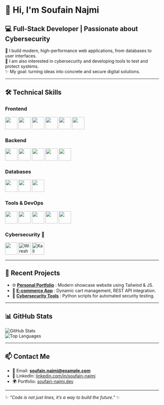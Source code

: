 # 👋 Hi, I'm **Soufain Najmi**

## 💻 Full-Stack Developer | Passionate about Cybersecurity  

🚀 I build modern, high-performance web applications, from databases to user interfaces.  
🔐 I am also interested in cybersecurity and developing tools to test and protect systems.  
✨ My goal: turning ideas into concrete and secure digital solutions.

---

## 🛠️ Technical Skills

### Frontend
<p>
  <img src="https://cdn.jsdelivr.net/gh/devicons/devicon/icons/html5/html5-original.svg" width="40" height="40"/>
  <img src="https://cdn.jsdelivr.net/gh/devicons/devicon/icons/css3/css3-original.svg" width="40" height="40"/>
  <img src="https://cdn.jsdelivr.net/gh/devicons/devicon/icons/javascript/javascript-original.svg" width="40" height="40"/>
  <img src="https://cdn.jsdelivr.net/gh/devicons/devicon/icons/react/react-original.svg" width="40" height="40"/>
  <img src="https://cdn.jsdelivr.net/gh/devicons/devicon/icons/bootstrap/bootstrap-original.svg" width="40" height="40"/>
  <img src="https://cdn.jsdelivr.net/gh/devicons/devicon/icons/tailwindcss/tailwindcss-plain.svg" width="40" height="40"/>
</p>

### Backend
<p>
  <img src="https://cdn.jsdelivr.net/gh/devicons/devicon/icons/nodejs/nodejs-original.svg" width="40" height="40"/>
  <img src="https://cdn.jsdelivr.net/gh/devicons/devicon/icons/express/express-original.svg" width="40" height="40"/>
  <img src="https://cdn.jsdelivr.net/gh/devicons/devicon/icons/python/python-original.svg" width="40" height="40"/>
  <img src="https://cdn.jsdelivr.net/gh/devicons/devicon/icons/django/django-plain.svg" width="40" height="40"/>
  <img src="https://cdn.jsdelivr.net/gh/devicons/devicon/icons/php/php-original.svg" width="40" height="40"/>
</p>

### Databases
<p>
  <img src="https://cdn.jsdelivr.net/gh/devicons/devicon/icons/mysql/mysql-original.svg" width="40" height="40"/>
  <img src="https://cdn.jsdelivr.net/gh/devicons/devicon/icons/postgresql/postgresql-original.svg" width="40" height="40"/>
  <img src="https://cdn.jsdelivr.net/gh/devicons/devicon/icons/mongodb/mongodb-original.svg" width="40" height="40"/>
</p>

### Tools & DevOps
<p>
  <img src="https://cdn.jsdelivr.net/gh/devicons/devicon/icons/git/git-original.svg" width="40" height="40"/>
  <img src="https://cdn.jsdelivr.net/gh/devicons/devicon/icons/github/github-original.svg" width="40" height="40"/>
  <img src="https://cdn.jsdelivr.net/gh/devicons/devicon/icons/docker/docker-original.svg" width="40" height="40"/>
  <img src="https://cdn.jsdelivr.net/gh/devicons/devicon/icons/linux/linux-original.svg" width="40" height="40"/>
  <img src="https://cdn.jsdelivr.net/gh/devicons/devicon/icons/bash/bash-original.svg" width="40" height="40"/>
</p>

### Cybersecurity 🔐
<p>
  <img src="https://cdn.jsdelivr.net/gh/devicons/devicon/icons/debian/debian-original.svg" width="40" height="40"/>
  <img src="https://img.icons8.com/color/48/wireshark.png" width="40" height="40" alt="Wireshark"/>
  <img src="https://img.icons8.com/color/48/kali-linux.png" width="40" height="40" alt="Kali Linux"/>
</p>

---

## 📂 Recent Projects
- 🌐 **[Personal Portfolio](#)** : Modern showcase website using Tailwind & JS.  
- 🛒 **[E-commerce App](#)** : Dynamic cart management, REST API integration.  
- 🔐 **[Cybersecurity Tools](#)** : Python scripts for automated security testing.  

---

## 📊 GitHub Stats
![GitHub Stats](https://github-readme-stats.vercel.app/api?username=YourGitHubUsername&show_icons=true&theme=radical)  
![Top Languages](https://github-readme-stats.vercel.app/api/top-langs/?username=YourGitHubUsername&layout=compact&theme=radical)

---

## 📫 Contact Me
- 📧 Email: **soufain.najmi@example.com**  
- 💼 LinkedIn: [linkedin.com/in/soufain-najmi](#)  
- 🌍 Portfolio: [soufain-najmi.dev](#)  

---

✨ _"Code is not just lines, it’s a way to build the future."_ ✨
